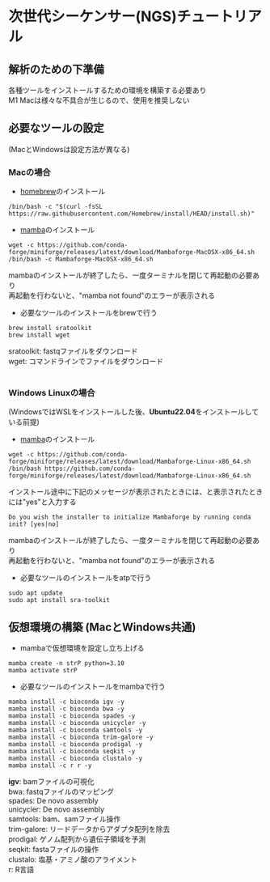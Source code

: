 # 次世代シーケンサー(NGS)チュートリアル 
  
## 解析のための下準備
各種ツールをインストールするための環境を構築する必要あり  
M1 Macは様々な不具合が生じるので、使用を推奨しない

## 必要なツールの設定
(MacとWindowsは設定方法が異なる)  

### Macの場合
- [homebrew](https://brew.sh/index_ja)のインストール
```
/bin/bash -c "$(curl -fsSL https://raw.githubusercontent.com/Homebrew/install/HEAD/install.sh)"	
```
- [mamba](https://github.com/conda-forge/miniforge)のインストール
```
wget -c https://github.com/conda-forge/miniforge/releases/latest/download/Mambaforge-MacOSX-x86_64.sh
/bin/bash -c Mambaforge-MacOSX-x86_64.sh
```
mambaのインストールが終了したら、一度ターミナルを閉じて再起動の必要あり  
再起動を行わないと、"mamba not found"のエラーが表示される

- 必要なツールのインストールをbrewで行う
```
brew install sratoolkit  
brew install wget  
```
sratoolkit: fastqファイルをダウンロード  
wget: コマンドラインでファイルをダウンロード  
<br>  

### Windows Linuxの場合
(WindowsではWSLをインストールした後、**Ubuntu22.04**をインストールしている前提)
- [mamba](https://github.com/conda-forge/miniforge)のインストール
```
wget -c https://github.com/conda-forge/miniforge/releases/latest/download/Mambaforge-Linux-x86_64.sh
/bin/bash https://github.com/conda-forge/miniforge/releases/latest/download/Mambaforge-Linux-x86_64.sh  
```
インストール途中に下記のメッセージが表示されたときには、と表示されたときには"yes"と入力する  
```
Do you wish the installer to initialize Mambaforge by running conda init? [yes|no]
```

mambaのインストールが終了したら、一度ターミナルを閉じて再起動の必要あり   
再起動を行わないと、"mamba not found"のエラーが表示される
  
- 必要なツールのインストールをatpで行う
```
sudo apt update
sudo apt install sra-toolkit
```

## 仮想環境の構築 (MacとWindows共通)
- mambaで仮想環境を設定し立ち上げる
```
mamba create -n strP python=3.10
mamba activate strP
```

- 必要なツールのインストールをmambaで行う
```
mamba install -c bioconda igv -y
mamba install -c bioconda bwa -y
mamba install -c bioconda spades -y
mamba install -c bioconda unicycler -y
mamba install -c bioconda samtools -y
mamba install -c bioconda trim-galore -y
mamba install -c bioconda prodigal -y
mamba install -c bioconda seqkit -y
mamba install -c bioconda clustalo -y
mamba install -c r r -y
```
**igv**: bamファイルの可視化  
bwa: fastqファイルのマッピング  
spades: De novo assembly  
unicycler: De novo assembly  
samtools: bam、samファイル操作  
trim-galore: リードデータからアダプタ配列を除去  
prodigal: ゲノム配列から遺伝子領域を予測   
seqkit: fastaファイルの操作  
clustalo: 塩基・アミノ酸のアライメント  
r: R言語 
